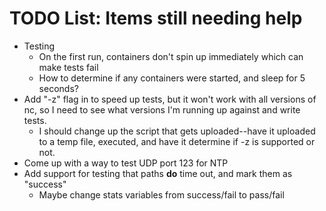 
# TODO List: Items still needing help

- Testing
   - On the first run, containers don't spin up immediately which can make tests fail
   - How to determine if any containers were started, and sleep for 5 seconds?
- Add "-z" flag in to speed up tests, but it won't work with all versions of nc, so I need to see what versions I'm running up against and write tests.
   - I should change up the script that gets uploaded--have it uploaded to a temp file, executed, and have it determine if -z is supported or not.
- Come up with a way to test UDP port 123 for NTP
- Add support for testing that paths **do** time out, and mark them as "success"
   - Maybe change stats variables from success/fail to pass/fail

